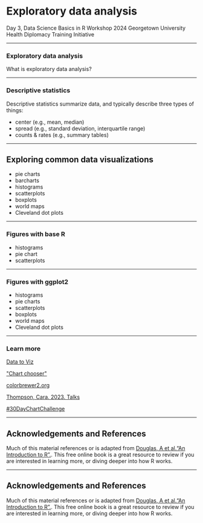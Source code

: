 Exploratory data analysis
================
Day 3, Data Science Basics in R Workshop
2024 Georgetown University Health Diplomacy Training Initiative

------------------------------------------------------------------------

### Exploratory data analysis
What is exploratory data analysis?

------------------------------------------------------------------------

### Descriptive statistics

Descriptive statistics summarize data, and typically describe three types of things:
-   center (e.g., mean, median)
-   spread (e.g., standard deviation, interquartile range)
-   counts & rates (e.g., summary tables)

------------------------------------------------------------------------

## Exploring common data visualizations

- pie charts
- barcharts
- histograms
- scatterplots
- boxplots
- world maps
- Cleveland dot plots

------------------------------------------------------------------------

### Figures with base R

-   histograms
-   pie chart
-   scatterplots

------------------------------------------------------------------------

### Figures with ggplot2

-   histograms
-   pie charts
-   scatterplots
-   boxplots
-   world maps
-   Cleveland dot plots

------------------------------------------------------------------------

### Learn more

[Data to Viz](https://www.data-to-viz.com/)

["Chart chooser"](https://extremepresentation.typepad.com/blog/2006/09/choosing_a_good.html)

[colorbrewer2.org](https://colorbrewer2.org/)

[Thompson, Cara. 2023. Talks](https://www.cararthompson.com/talks)

[#30DayChartChallenge](https://nightingaledvs.com/the-30daychartchallenge-year-three/)


------------------------------------------------------------------------

## Acknowledgements and References

Much of this material references or is adapted from [Douglas, A et
al.“An Introduction to R”.](https://intro2r.com/). This free online
book is a great resource to review if you are interested in learning
more, or diving deeper into how R works.


------------------------------------------------------------------------

## Acknowledgements and References

Much of this material references or is adapted from [Douglas, A et
al.“An Introduction to R”.](https://intro2r.com/). This free online
book is a great resource to review if you are interested in learning
more, or diving deeper into how R works. 
